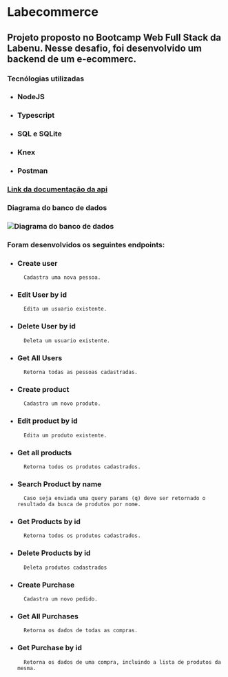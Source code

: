 # Labecommerce

## Projeto proposto no Bootcamp Web Full Stack da Labenu. Nesse desafio, foi desenvolvido um backend de um e-ecommerc.

### Tecnólogias utilizadas
* ### NodeJS
* ### Typescript
* ### SQL e SQLite
* ### Knex
* ### Postman

### [Link da documentação da api](https://documenter.getpostman.com/view/24880324/2s93Y5Neew)



### Diagrama do banco de dados

### ![Diagrama do banco de dados](../labecommerce-backend/src/assets/diagramaDB.png)

### Foram desenvolvidos os seguintes endpoints:

* ### Create user
        Cadastra uma nova pessoa.
* ### Edit User by id
        Edita um usuario existente.
* ### Delete User by id
        Deleta um usuario existente.
* ### Get All Users
        Retorna todas as pessoas cadastradas.
* ### Create product
        Cadastra um novo produto.
* ### Edit product by id
        Edita um produto existente.
* ### Get all products
        Retorna todos os produtos cadastrados.
* ### Search Product by name
        Caso seja enviada uma query params (q) deve ser retornado o resultado da busca de produtos por nome.
* ### Get Products by id
        Retorna todos os produtos cadastrados.
* ### Delete Products by id
        Deleta produtos cadastrados
* ### Create Purchase
        Cadastra um novo pedido.
* ### Get All Purchases
        Retorna os dados de todas as compras.
* ### Get Purchase by id
        Retorna os dados de uma compra, incluindo a lista de produtos da mesma.
